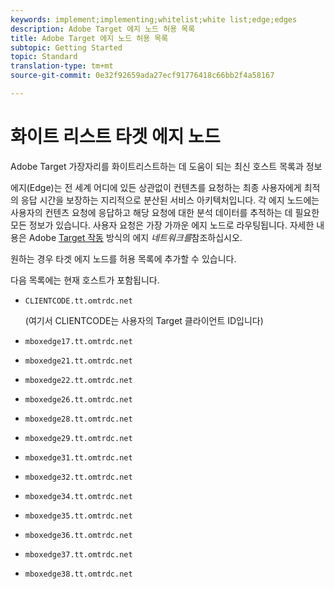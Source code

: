 ```yaml
---
keywords: implement;implementing;whitelist;white list;edge;edges
description: Adobe Target 에지 노드 허용 목록
title: Adobe Target 에지 노드 허용 목록
subtopic: Getting Started
topic: Standard
translation-type: tm+mt
source-git-commit: 0e32f92659ada27ecf91776418c66bb2f4a58167

---
```



# 화이트 리스트 타겟 에지 노드

Adobe Target 가장자리를 화이트리스트하는 데 도움이 되는 최신 호스트 목록과 정보

에지(Edge)는 전 세계 어디에 있든 상관없이 컨텐츠를 요청하는 최종 사용자에게 최적의 응답 시간을 보장하는 지리적으로 분산된 서비스 아키텍처입니다. 각 에지 노드에는 사용자의 컨텐츠 요청에 응답하고 해당 요청에 대한 분석 데이터를 추적하는 데 필요한 모든 정보가 있습니다. 사용자 요청은 가장 가까운 에지 노드로 라우팅됩니다. 자세한 내용은 Adobe [Target 작동](/help/c-intro/how-target-works.md#concept_0AE2ED8E9DE64288A8B30FCBF1040934) 방식의 에지 *네트워크를*&#x200B;참조하십시오.

원하는 경우 타겟 에지 노드를 허용 목록에 추가할 수 있습니다.

다음 목록에는 현재 호스트가 포함됩니다.

* `CLIENTCODE.tt.omtrdc.net`

   (여기서 CLIENTCODE는 사용자의 Target 클라이언트 ID입니다)

* `mboxedge17.tt.omtrdc.net`
* `mboxedge21.tt.omtrdc.net`
* `mboxedge22.tt.omtrdc.net`
* `mboxedge26.tt.omtrdc.net`
* `mboxedge28.tt.omtrdc.net`
* `mboxedge29.tt.omtrdc.net`
* `mboxedge31.tt.omtrdc.net`
* `mboxedge32.tt.omtrdc.net`
* `mboxedge34.tt.omtrdc.net`
* `mboxedge35.tt.omtrdc.net`
* `mboxedge36.tt.omtrdc.net`
* `mboxedge37.tt.omtrdc.net`
* `mboxedge38.tt.omtrdc.net`